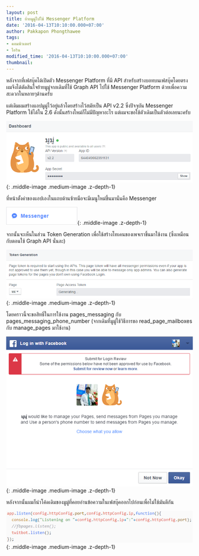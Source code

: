 ```yaml
---
layout: post
title: ย้ายมูมู่ไปใช้ Messenger Platform
date: '2016-04-13T10:10:00.000+07:00'
author: Pakkapon Phongthawee
tags:
- คอมพิวเตอร์
- ไอริน
modified_time: '2016-04-13T10:10:00.000+07:00'
thumbnail:
---
```

หลังจากที่เฟสบุ๊คได้เปิดตัว Messenger Platform ที่มี API สำหรับสร้างบอทบนเฟสบุ๊คโดยตรง ผมจึงได้ตัดสินใจย้ายมูมู่จากเดิมที่ใช้ Graph API ไปใช้ Messenger Platform ด้วยเพื่อความสะดวกในหลายๆด้านครับ

แต่เดิมผมสร้างแอปมูมู่ไว้อยู่แล้วโดยสร้างไว้สมัยเป็น API v2.2 ซึ่งปัจจุบัน Messenger Platform ใช้ได้ใน 2.6 ดังนั้นสร้างใหม่ก็ไม่มีปัญหาอะไร แต่ผมจะขอใช้ตัวเดิมเป็นตัวต่อเลยนะครับ

![](/assets/images/post/mumu-to-messenger-platform/mumu-appid.png){: .middle-image .medium-image .z-depth-1}

ที่หน้าตั้งค่าของแอปเองในแถบด้านซ้ายมือจะมีเมนูใหม่ขึ้นมานั่นคือ Messenger

![](/assets/images/post/mumu-to-messenger-platform/messenger-sidebar.png){: .middle-image .z-depth-1}

จากนั้นจะเห็นในส่วน Token Generation เพื่อใช้สร้างโทเคนของเพจเราขึ้นมาใช้งาน (ซึ่งเหมือนกับตอนใช้ Graph API นั่นละ)

![](/assets/images/post/mumu-to-messenger-platform/token-generation.png){: .middle-image .medium-image .z-depth-1}

โดยคราวนี้จะขอสิทธิ์ในการใช้งาน pages_messaging กับ pages_messaging_phone_number (จากเดิมที่มูมู่ใช้วิธีการขอ read_page_mailboxes กับ manage_pages มาใช้งาน)

![](/assets/images/post/mumu-to-messenger-platform/permissions.png){: .middle-image .medium-image .z-depth-1}

หลังจากนั้นผมก็นำโค้ดเดิมของมูมู่ที่คอยอ่านข้อความในเฟสบุ๊คออกไปก่อนเพื่อไม่ใช้มันตีกัน

![](/assets/images/post/mumu-to-messenger-platform/remove-old-code.png){: .middle-image .medium-image .z-depth-1}
